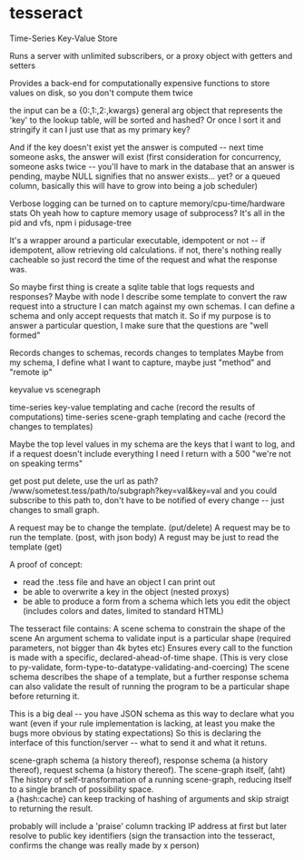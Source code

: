# tesseract
Time-Series Key-Value Store    

Runs a server with unlimited subscribers, or a proxy object with getters and setters

Provides a back-end for computationally expensive functions to store values on disk, so you don't compute them twice

the input can be a {0:,1:,2:,kwargs} general arg object that represents the 'key' to the lookup table, will be sorted and hashed? Or once I sort it and stringify it can I just use that as my primary key?



And if the key doesn't exist yet the answer is computed -- next time someone asks, the answer will exist
(first consideration for concurrency, someone asks twice -- you'll have to mark in the database that an answer is pending, maybe NULL signifies that no answer exists... yet? or a queued column, basically this will have to grow into being a job scheduler)

Verbose logging can be turned on to capture memory/cpu-time/hardware stats
Oh yeah how to capture memory usage of subprocess? It's all in the pid and vfs, npm i pidusage-tree


It's a wrapper around a particular executable, idempotent or not -- if idempotent, allow retrieving old calculations. if not, there's nothing really cacheable so just record the time of the request and what the response was. 

So maybe first thing is create a sqlite table that logs requests and responses?
Maybe with node I describe some template to convert the raw request into a structure I can match against my own schemas. 
I can define a schema and only accept requests that match it. So if my purpose is to answer a particular question, I make sure that the questions are "well formed"

Records changes to schemas, records changes to templates
Maybe from my schema, I define what I want to capture, maybe just "method" and "remote ip"

keyvalue vs scenegraph

time-series key-value templating and cache (record the results of computations)
time-series scene-graph templating and cache (record the changes to templates)

Maybe the top level values in my schema are the keys that I want to log, and if a request doesn't include everything I need I return with a 500 "we're not on speaking terms"

get post put delete, use the url as path? /www/sometest.tess/path/to/subgraph?key=val&key=val
and you could subscribe to this path to, don't have to be notified of every change -- just changes to small graph.

A request may be to change the template. (put/delete)
A request may be to run the template.  (post, with json body)
A regust may be just to read the template (get)

A proof of concept:
- read the .tess file and have an object I can print out
- be able to overwrite a key in the object (nested proxys) 
- be able to produce a form from a schema which lets you edit the object (includes colors and dates, limited to standard HTML) 

The tesseract file contains:
A scene schema to constrain the shape of the scene
An argument schema to validate input is a particular shape (required parameters, not bigger than 4k bytes etc)
Ensures every call to the function is made with a specific, declared-ahead-of-time shape. (This is very close to py-validate, form-type-to-datatype-validating-and-coercing)
The scene schema describes the shape of a template, but a further response schema can also validate the result of running the program to be a particular shape before returning it.

This is a big deal -- you have JSON schema as this way to declare what you want (even if your rule implementation is lacking, at least you make the bugs more obvious by stating expectations)
So this is declaring the interface of this function/server -- what to send it and what it retuns.

scene-graph schema (a history thereof), response schema (a history thereof), request schema (a history thereof).
The scene-graph itself, (aht) The history of self-transformation of a running scene-graph, reducing itself to a single branch of possibility space.  
a {hash:cache} can keep tracking of hashing of arguments and skip straigt to returning the result. 

probably will include a 'praise' column tracking IP address at first but later resolve to public key identifiers (sign the transaction into the tesseract, confirms the change was really made by x person)

